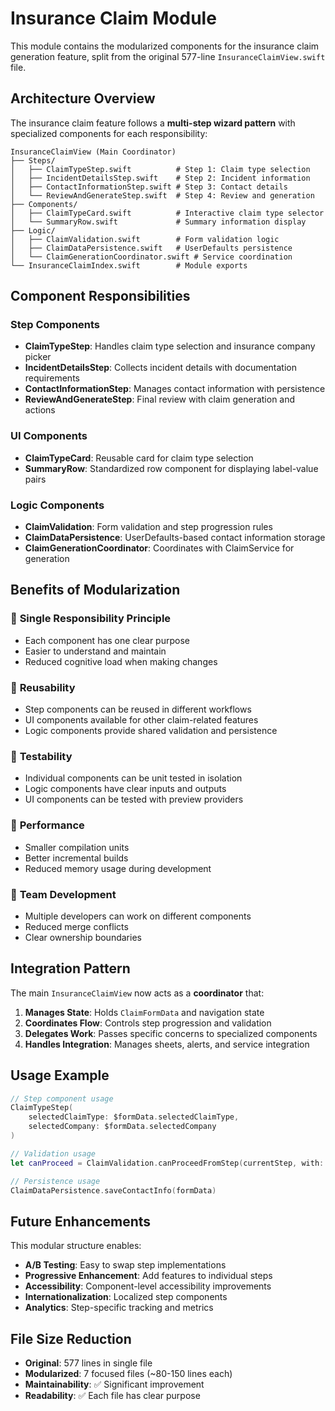 # Insurance Claim Module

This module contains the modularized components for the insurance claim generation feature, split from the original 577-line `InsuranceClaimView.swift` file.

## Architecture Overview

The insurance claim feature follows a **multi-step wizard pattern** with specialized components for each responsibility:

```
InsuranceClaimView (Main Coordinator)
├── Steps/
│   ├── ClaimTypeStep.swift          # Step 1: Claim type selection
│   ├── IncidentDetailsStep.swift    # Step 2: Incident information
│   ├── ContactInformationStep.swift # Step 3: Contact details
│   └── ReviewAndGenerateStep.swift  # Step 4: Review and generation
├── Components/
│   ├── ClaimTypeCard.swift          # Interactive claim type selector
│   └── SummaryRow.swift             # Summary information display
├── Logic/
│   ├── ClaimValidation.swift        # Form validation logic
│   ├── ClaimDataPersistence.swift   # UserDefaults persistence
│   └── ClaimGenerationCoordinator.swift # Service coordination
└── InsuranceClaimIndex.swift        # Module exports
```

## Component Responsibilities

### Step Components

- **ClaimTypeStep**: Handles claim type selection and insurance company picker
- **IncidentDetailsStep**: Collects incident details with documentation requirements
- **ContactInformationStep**: Manages contact information with persistence
- **ReviewAndGenerateStep**: Final review with claim generation and actions

### UI Components

- **ClaimTypeCard**: Reusable card for claim type selection
- **SummaryRow**: Standardized row component for displaying label-value pairs

### Logic Components

- **ClaimValidation**: Form validation and step progression rules
- **ClaimDataPersistence**: UserDefaults-based contact information storage
- **ClaimGenerationCoordinator**: Coordinates with ClaimService for generation

## Benefits of Modularization

### 🎯 **Single Responsibility Principle**
- Each component has one clear purpose
- Easier to understand and maintain
- Reduced cognitive load when making changes

### 🔄 **Reusability**
- Step components can be reused in different workflows
- UI components available for other claim-related features
- Logic components provide shared validation and persistence

### 🧪 **Testability**
- Individual components can be unit tested in isolation
- Logic components have clear inputs and outputs
- UI components can be tested with preview providers

### 🚀 **Performance**
- Smaller compilation units
- Better incremental builds
- Reduced memory usage during development

### 👥 **Team Development**
- Multiple developers can work on different components
- Reduced merge conflicts
- Clear ownership boundaries

## Integration Pattern

The main `InsuranceClaimView` now acts as a **coordinator** that:

1. **Manages State**: Holds `ClaimFormData` and navigation state
2. **Coordinates Flow**: Controls step progression and validation
3. **Delegates Work**: Passes specific concerns to specialized components
4. **Handles Integration**: Manages sheets, alerts, and service integration

## Usage Example

```swift
// Step component usage
ClaimTypeStep(
    selectedClaimType: $formData.selectedClaimType,
    selectedCompany: $formData.selectedCompany
)

// Validation usage
let canProceed = ClaimValidation.canProceedFromStep(currentStep, with: formData)

// Persistence usage
ClaimDataPersistence.saveContactInfo(formData)
```

## Future Enhancements

This modular structure enables:

- **A/B Testing**: Easy to swap step implementations
- **Progressive Enhancement**: Add features to individual steps
- **Accessibility**: Component-level accessibility improvements
- **Internationalization**: Localized step components
- **Analytics**: Step-specific tracking and metrics

## File Size Reduction

- **Original**: 577 lines in single file
- **Modularized**: 7 focused files (~80-150 lines each)
- **Maintainability**: ✅ Significant improvement
- **Readability**: ✅ Each file has clear purpose